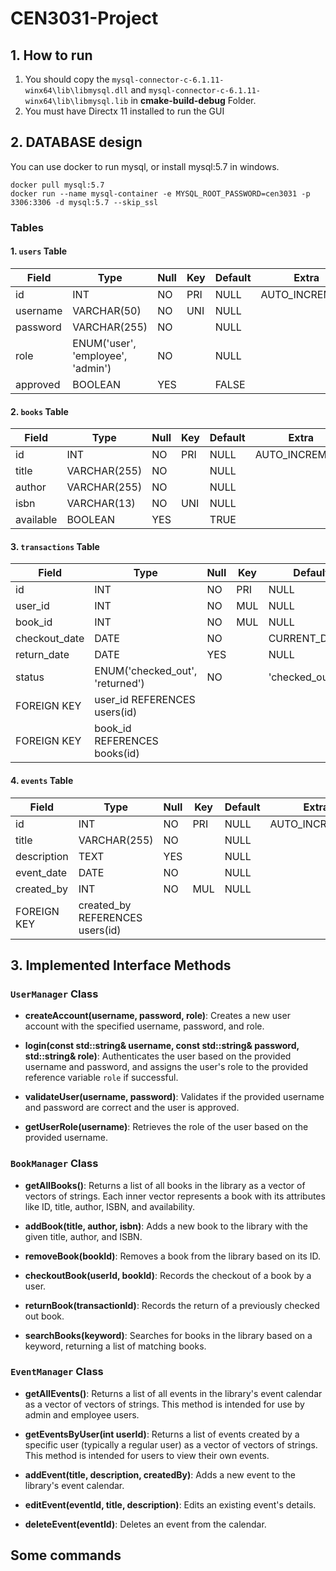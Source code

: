 # CEN3031-Project

## 1. How to run
1. You should copy the `mysql-connector-c-6.1.11-winx64\lib\libmysql.dll` and `mysql-connector-c-6.1.11-winx64\lib\libmysql.lib` in **cmake-build-debug** Folder.
2. You must have Directx 11 installed to run the GUI


## 2. DATABASE design

You can use docker to run mysql, or install mysql:5.7 in windows.
```
docker pull mysql:5.7
docker run --name mysql-container -e MYSQL_ROOT_PASSWORD=cen3031 -p 3306:3306 -d mysql:5.7 --skip_ssl
```


### Tables

#### 1. `users` Table

| Field    | Type                             | Null | Key  | Default | Extra          |
|----------|----------------------------------|------|------|---------|----------------|
| id       | INT                              | NO   | PRI  | NULL    | AUTO_INCREMENT |
| username | VARCHAR(50)                      | NO   | UNI  | NULL    |                |
| password | VARCHAR(255)                     | NO   |      | NULL    |                |
| role     | ENUM('user', 'employee', 'admin')| NO   |      | NULL    |                |
| approved | BOOLEAN                          | YES  |      | FALSE   |                |

#### 2. `books` Table

| Field    | Type         | Null | Key  | Default | Extra          |
|----------|--------------|------|------|---------|----------------|
| id       | INT          | NO   | PRI  | NULL    | AUTO_INCREMENT |
| title    | VARCHAR(255) | NO   |      | NULL    |                |
| author   | VARCHAR(255) | NO   |      | NULL    |                |
| isbn     | VARCHAR(13)  | NO   | UNI  | NULL    |                |
| available| BOOLEAN      | YES  |      | TRUE    |                |

#### 3. `transactions` Table

| Field         | Type                              | Null | Key  | Default         | Extra          |
|---------------|-----------------------------------|------|------|-----------------|----------------|
| id            | INT                               | NO   | PRI  | NULL            | AUTO_INCREMENT |
| user_id       | INT                               | NO   | MUL  | NULL            |                |
| book_id       | INT                               | NO   | MUL  | NULL            |                |
| checkout_date | DATE                              | NO   |      | CURRENT_DATE()  |                |
| return_date   | DATE                              | YES  |      | NULL            |                |
| status        | ENUM('checked_out', 'returned')   | NO   |      | 'checked_out'   |                |
| FOREIGN KEY   | user_id REFERENCES users(id)      |      |      |                 |                |
| FOREIGN KEY   | book_id REFERENCES books(id)      |      |      |                 |                |

#### 4. `events` Table

| Field       | Type         | Null | Key  | Default | Extra          |
|-------------|--------------|------|------|---------|----------------|
| id          | INT          | NO   | PRI  | NULL    | AUTO_INCREMENT |
| title       | VARCHAR(255) | NO   |      | NULL    |                |
| description | TEXT         | YES  |      | NULL    |                |
| event_date  | DATE         | NO   |      | NULL    |                |
| created_by  | INT          | NO   | MUL  | NULL    |                |
| FOREIGN KEY | created_by REFERENCES users(id) | | | |                |

## 3. Implemented Interface Methods

### `UserManager` Class

- **createAccount(username, password, role)**: Creates a new user account with the specified username, password, and role.

- **login(const std::string& username, const std::string& password, std::string& role)**: Authenticates the user based on the provided username and password, and assigns the user's role to the provided reference variable `role` if successful.

- **validateUser(username, password)**: Validates if the provided username and password are correct and the user is approved.

- **getUserRole(username)**: Retrieves the role of the user based on the provided username.

### `BookManager` Class

- **getAllBooks()**: Returns a list of all books in the library as a vector of vectors of strings. Each inner vector represents a book with its attributes like ID, title, author, ISBN, and availability.

- **addBook(title, author, isbn)**: Adds a new book to the library with the given title, author, and ISBN.

- **removeBook(bookId)**: Removes a book from the library based on its ID.

- **checkoutBook(userId, bookId)**: Records the checkout of a book by a user.

- **returnBook(transactionId)**: Records the return of a previously checked out book.

- **searchBooks(keyword)**: Searches for books in the library based on a keyword, returning a list of matching books.

### `EventManager` Class

- **getAllEvents()**: Returns a list of all events in the library's event calendar as a vector of vectors of strings. This method is intended for use by admin and employee users.

- **getEventsByUser(int userId)**: Returns a list of events created by a specific user (typically a regular user) as a vector of vectors of strings. This method is intended for users to view their own events.

- **addEvent(title, description, createdBy)**: Adds a new event to the library's event calendar.

- **editEvent(eventId, title, description)**: Edits an existing event's details.

- **deleteEvent(eventId)**: Deletes an event from the calendar.



## Some commands





